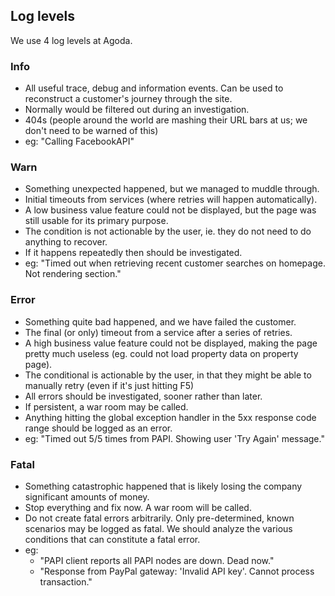 ## Log levels
 
We use 4 log levels at Agoda.

### Info
- All useful trace, debug and information events. Can be used to reconstruct a customer's journey through the site.
- Normally would be filtered out during an investigation.  
- 404s (people around the world are mashing their URL bars at us; we don't need to be warned of this)
- eg: "Calling FacebookAPI" 

### Warn
- Something unexpected happened, but we managed to muddle through.
- Initial timeouts from services (where retries will happen automatically).
- A low business value feature could not be displayed, but the page was still usable for its primary purpose.
- The condition is not actionable by the user, ie. they do not need to do anything to recover.
- If it happens repeatedly then should be investigated.
- eg: "Timed out when retrieving recent customer searches on homepage. Not rendering section." 

### Error
- Something quite bad happened, and we have failed the customer.
- The final (or only) timeout from a service after a series of retries.
- A high business value feature could not be displayed, making the page pretty much useless (eg. could not load property data on property page).
- The conditional is actionable by the user, in that they might be able to manually retry (even if it's just hitting F5)
- All errors should be investigated, sooner rather than later.
- If persistent, a war room may be called.
- Anything hitting the global exception handler in the 5xx response code range should be logged as an error.
- eg: "Timed out 5/5 times from PAPI. Showing user 'Try Again' message."

### Fatal
- Something catastrophic happened that is likely losing the company significant amounts of money.
- Stop everything and fix now. A war room will be called.
- Do not create fatal errors arbitrarily. Only pre-determined, known scenarios may be logged as fatal. We should analyze the various conditions that can constitute a fatal error. 
- eg:
    - "PAPI client reports all PAPI nodes are down. Dead now."
    - "Response from PayPal gateway: 'Invalid API key'. Cannot process transaction."